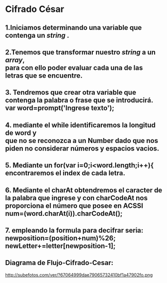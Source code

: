 # **Cifrado César**
## 1.Iniciamos determinando una variable  que contenga un _string_ .
## 2.Tenemos que transformar nuestro _string_ a un _array_,<br/>para con ello poder evaluar cada una de las letras que se encuentre.
## 3. Tendremos que crear otra variable que<br/>contenga __la palabra o frase__ que se introducirá. <br/>var word=prompt('Ingrese texto');

## 4. mediante el while identificaremos la longitud de **word** y <br/>que no se reconozca a un Number dado que nos<br/> piden no considerar números y espacios vacios.

## 5. Mediante un for(var i=0;i<word.length;i++){ encontraremos el index de cada letra.

## 6. Mediante el charAt obtendremos el caracter de la palabra que ingrese y con charCodeAt nos proporciona el número que posee en ACSSI  num=(word.charAt(i)).charCodeAt();

## 7. empleando la formula para decifrar seria:<br/>newposition=(position+num)%26;<br/>newLetter+=letter[newposition-1];


## **Diagrama de Flujo-Cifrado-Cesar:**


<http://subefotos.com/ver/?67064999dae79065732410bf1a47902fo.png>
